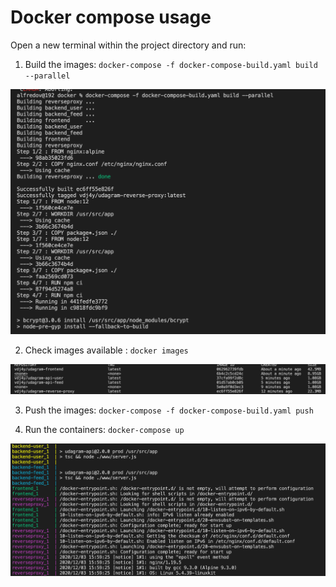 # Docker compose usage

Open a new terminal within the project directory and run:

1. Build the images: `docker-compose -f docker-compose-build.yaml build --parallel`

![dockercomposebuild](../../screenshots/dockercomposebuild.png)

2. Check images available : `docker images`  

![dockerimages](../../screenshots/dockerimages.png)

3. Push the images: `docker-compose -f docker-compose-build.yaml push`

4. Run the containers: `docker-compose up`

![dockercomposeup](../../screenshots/dockercomposeup.png)

